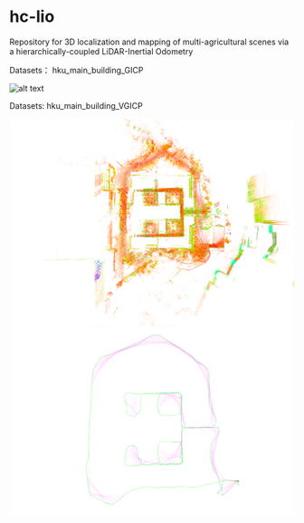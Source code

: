 <!--
 * @Author: piluohong 1912694135@qq.com
 * @Date: 2024-03-04 16:27:35
 * @LastEditors: piluohong 1912694135@qq.com
 * @LastEditTime: 2024-03-04 16:30:23
 * @FilePath: /slam/hhh_ws/src/hc-lio/README.md
 * @Description: 3D localization and mapping of multi-agricultural scenes via a hierarchically-coupled LiDAR-Inertial Odometry
-->
# hc-lio
Repository for 3D localization and mapping of multi-agricultural scenes via a hierarchically-coupled LiDAR-Inertial Odometry


Datasets： hku_main_building_GICP

![alt text](figures/gliom_hku_main_building.png)

Datasets: hku_main_building_VGICP

![alt text](figures/hku_main_building_VGICP.png)
![alt text](figures/hku_main_building_traj_VGICP.png)